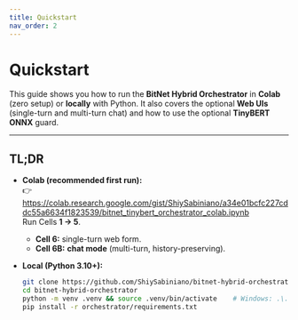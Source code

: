 ```yaml
---
title: Quickstart
nav_order: 2
---
```


# Quickstart

This guide shows you how to run the **BitNet Hybrid Orchestrator** in **Colab** (zero setup) or **locally** with Python. It also covers the optional **Web UIs** (single-turn and multi-turn chat) and how to use the optional **TinyBERT ONNX** guard.

---

## TL;DR

- **Colab (recommended first run):**  
  👉 https://colab.research.google.com/gist/ShiySabiniano/a34e01bcfc227cddc55a6634f1823539/bitnet_tinybert_orchestrator_colab.ipynb  
  Run Cells **1 → 5**.  
  - **Cell 6:** single-turn web form.  
  - **Cell 6B:** **chat mode** (multi-turn, history-preserving).

- **Local (Python 3.10+):**
  ```bash
  git clone https://github.com/ShiySabiniano/bitnet-hybrid-orchestrator.git
  cd bitnet-hybrid-orchestrator
  python -m venv .venv && source .venv/bin/activate    # Windows: .\.venv\Scripts\Activate.ps1
  pip install -r orchestrator/requirements.txt
